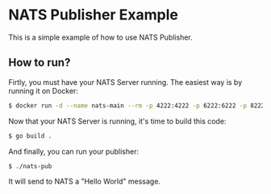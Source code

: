 # NATS Publisher Example

This is a simple example of how to use NATS Publisher.

## How to run?

Firtly, you must have your NATS Server running. The easiest way is by running it on Docker:

```bash
$ docker run -d --name nats-main --rm -p 4222:4222 -p 6222:6222 -p 8222:8222 nats
```

Now that your NATS Server is running, it's time to build this code:

```bash
$ go build .
```

And finally, you can run your publisher:

```bash
$ ./nats-pub
```

It will send to NATS a "Hello World" message.
